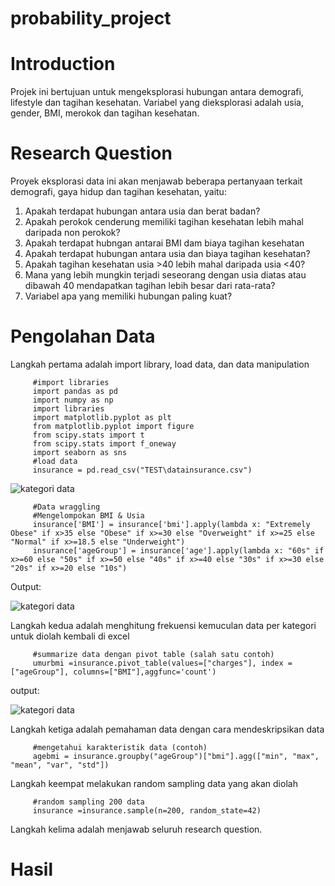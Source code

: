 # probability_project

# Introduction
Projek ini bertujuan untuk mengeksplorasi hubungan antara demografi, lifestyle dan tagihan kesehatan. Variabel yang dieksplorasi adalah usia, gender, BMI, merokok dan tagihan kesehatan.

# Research Question
Proyek eksplorasi data ini akan menjawab beberapa pertanyaan terkait demografi, gaya hidup dan tagihan kesehatan, yaitu:
1) Apakah terdapat hubungan antara usia dan berat badan?
2) Apakah perokok cenderung memiliki tagihan kesehatan lebih mahal daripada non perokok?
3) Apakah terdapat hubngan antarai BMI dam biaya tagihan kesehatan
4) Apakah terdapat hubungan antara usia dan biaya tagihan kesehatan?
5) Apakah tagihan kesehatan usia >40 lebih mahal daripada usia <40?
6) Mana yang lebih mungkin terjadi seseorang dengan usia diatas atau dibawah 40 mendapatkan tagihan lebih besar dari rata-rata?
7) Variabel apa yang memiliki hubungan paling kuat?

# Pengolahan Data

 Langkah pertama adalah import library, load data, dan data manipulation

         #import libraries
         import pandas as pd
         import numpy as np
         import libraries
         import matplotlib.pyplot as plt
         from matplotlib.pyplot import figure
         from scipy.stats import t
         from scipy.stats import f_oneway
         import seaborn as sns
         #load data
         insurance = pd.read_csv("TEST\datainsurance.csv")
         
![kategori data](https://github.com/elleferrd/probability_project/assets/137087598/20a07ac8-0932-4fc7-ad14-afd08d8eff29)

         #Data wraggling
         #Mengelompokan BMI & Usia
         insurance['BMI'] = insurance['bmi'].apply(lambda x: "Extremely Obese" if x>35 else "Obese" if x>=30 else "Overweight" if x>=25 else "Normal" if x>=18.5 else "Underweight")
         insurance['ageGroup'] = insurance['age'].apply(lambda x: "60s" if x>=60 else "50s" if x>=50 else "40s" if x>=40 else "30s" if x>=30 else "20s" if x>=20 else "10s")

 Output:
 
![kategori data](https://github.com/elleferrd/probability_project/assets/137087598/e992c05d-141f-4744-a6d5-c93b65b74dd4)

Langkah kedua adalah menghitung frekuensi kemuculan data per kategori untuk diolah kembali di excel

         #summarize data dengan pivot table (salah satu contoh)
         umurbmi =insurance.pivot_table(values=["charges"], index = ["ageGroup"], columns=["BMI"],aggfunc='count')

output:

![kategori data](https://github.com/elleferrd/probability_project/assets/137087598/2b952a26-d36c-46f9-91e7-908ce9cb3366)


Langkah ketiga adalah pemahaman data dengan cara mendeskripsikan data

         #mengetahui karakteristik data (contoh)
         agebmi = insurance.groupby("ageGroup")["bmi"].agg(["min", "max", "mean", "var", "std"]) 

Langkah keempat melakukan random sampling data yang akan diolah

         #random sampling 200 data
         insurance =insurance.sample(n=200, random_state=42)

 Langkah kelima adalah menjawab seluruh research question.
 


# Hasil
